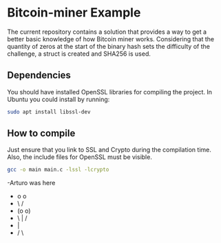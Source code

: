 # Bitcoin-miner Example

The current repository contains a solution that provides a way to get a better basic knowledge of how Bitcoin miner works.
Considering that the quantity of zeros at the start of the binary hash sets the difficulty of the challenge, a struct is created and SHA256 is used.

## Dependencies

You should have installed OpenSSL libraries for compiling the project. In Ubuntu you could install by running:

```bash
sudo apt install libssl-dev
```

## How to compile

Just ensure that you link to SSL and Crypto during the compilation time. Also, the include files for OpenSSL must be visible.

```bash
gcc -o main main.c -lssl -lcrypto
```

-Arturo was here
-  o   o
-   \ /
-  (o o)
-  \ | /
-    |
-   / \
